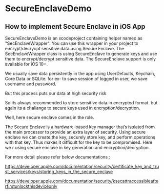 # SecureEnclaveDemo
## How to implement Secure Enclave in iOS App

SecureEnclaveDemo is an xcodeproject containing helper named as "SecEnclaveWrapper". You can use this wrapper in your project to encrypt/decryopt sensitive data using Secure Enclave.
The SecEnclaveWrapper class is using SecureEnclave to generate keys and use them to encrypt/decrypt sensitive data.
The SecureEnclave support is only available for iOS 10+.

We usually save data persistently in the app using UserDefaults, Keychain, Core Data or SQLite.
for ex- to save session of logged in user, we save username and password.

But this process puts our data at high security risk 

So its always recommended to store sensitive data in encrypted format. but again its a challange to secure keys used in encryption/decryption.

Well, here secure enclave comes in the role.

The Secure Enclave is a hardware-based key manager that’s isolated from the main processor to provide an extra layer of security. Using secure enclave we can create the key, securely store key, and perform operations with that key. Thus makes it difficult for the key to be compromised. Here we r using secure enclave in key generation and encryption/decryption.



For more detail please refer below documentations : 

https://developer.apple.com/documentation/security/certificate_key_and_trust_services/keys/storing_keys_in_the_secure_enclave

https://developer.apple.com/documentation/security/ksecattraccessibleafterfirstunlockthisdeviceonly
